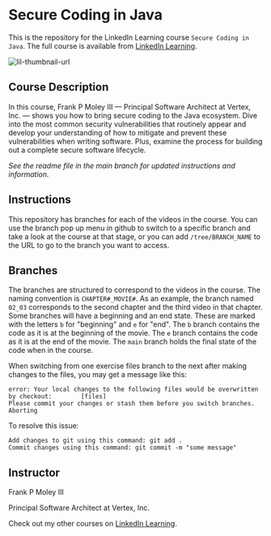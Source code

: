 # Secure Coding in Java
This is the repository for the LinkedIn Learning course `Secure Coding in Java`. The full course is available from [LinkedIn Learning][lil-course-url].

![lil-thumbnail-url]

## Course Description

In this course, Frank P Moley III — Principal Software Architect at Vertex, Inc. — shows you how to bring secure coding to the Java ecosystem. Dive into the most common security vulnerabilities that routinely appear and develop your understanding of how to mitigate and prevent these vulnerabilities when writing software. Plus, examine the process for building out a complete secure software lifecycle.

_See the readme file in the main branch for updated instructions and information._
## Instructions
This repository has branches for each of the videos in the course. You can use the branch pop up menu in github to switch to a specific branch and take a look at the course at that stage, or you can add `/tree/BRANCH_NAME` to the URL to go to the branch you want to access.

## Branches
The branches are structured to correspond to the videos in the course. The naming convention is `CHAPTER#_MOVIE#`. As an example, the branch named `02_03` corresponds to the second chapter and the third video in that chapter. 
Some branches will have a beginning and an end state. These are marked with the letters `b` for "beginning" and `e` for "end". The `b` branch contains the code as it is at the beginning of the movie. The `e` branch contains the code as it is at the end of the movie. The `main` branch holds the final state of the code when in the course.

When switching from one exercise files branch to the next after making changes to the files, you may get a message like this:

    error: Your local changes to the following files would be overwritten by checkout:        [files]
    Please commit your changes or stash them before you switch branches.
    Aborting

To resolve this issue:
	
    Add changes to git using this command: git add .
	Commit changes using this command: git commit -m "some message"


## Instructor

Frank P Moley III

Principal Software Architect at Vertex, Inc.

                            

Check out my other courses on [LinkedIn Learning](https://www.linkedin.com/learning/instructors/frank-p-moley-iii?u=104).


[0]: # (Replace these placeholder URLs with actual course URLs)

[lil-course-url]: https://www.linkedin.com/learning/secure-coding-in-java-26544130
[lil-thumbnail-url]: https://media.licdn.com/dms/image/v2/D4E0DAQHSK5r-KuECqw/learning-public-crop_675_1200/B4EZjE2WtYHIAg-/0/1755649240263?e=2147483647&v=beta&t=kENqDjmMv71Qy4zMtfCPVcQWzydVhQ2sfT5op8xzy7A
